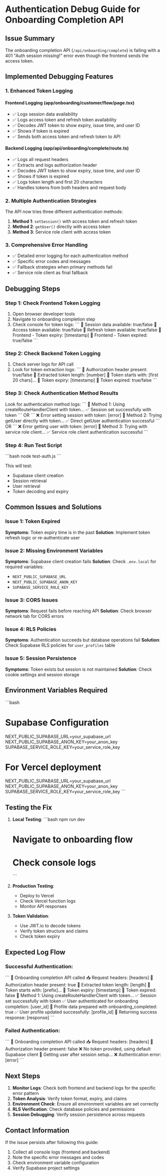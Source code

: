 # Authentication Debug Guide for Onboarding Completion API

## Issue Summary
The onboarding completion API (`/api/onboarding/complete`) is failing with a 401 "Auth session missing!" error even though the frontend sends the access token.

## Implemented Debugging Features

### 1. Enhanced Token Logging

#### Frontend Logging (app/onboarding/customer/flow/page.tsx)
- ✅ Logs session data availability
- ✅ Logs access token and refresh token availability
- ✅ Decodes JWT token to show expiry, issue time, and user ID
- ✅ Shows if token is expired
- ✅ Sends both access token and refresh token to API

#### Backend Logging (app/api/onboarding/complete/route.ts)
- ✅ Logs all request headers
- ✅ Extracts and logs authorization header
- ✅ Decodes JWT token to show expiry, issue time, and user ID
- ✅ Shows if token is expired
- ✅ Logs token length and first 20 characters
- ✅ Handles tokens from both headers and request body

### 2. Multiple Authentication Strategies

The API now tries three different authentication methods:

1. **Method 1**: `setSession()` with access token and refresh token
2. **Method 2**: `getUser()` directly with access token
3. **Method 3**: Service role client with access token

### 3. Comprehensive Error Handling

- ✅ Detailed error logging for each authentication method
- ✅ Specific error codes and messages
- ✅ Fallback strategies when primary methods fail
- ✅ Service role client as final fallback

## Debugging Steps

### Step 1: Check Frontend Token Logging
1. Open browser developer tools
2. Navigate to onboarding completion step
3. Check console for token logs:
   \`\`\`
   🔐 Session data available: true/false
   🔐 Access token available: true/false
   🔐 Refresh token available: true/false
   🔐 Frontend - Token expiry: [timestamp]
   🔐 Frontend - Token expired: true/false
   \`\`\`

### Step 2: Check Backend Token Logging
1. Check server logs for API call
2. Look for token extraction logs:
   \`\`\`
   🔐 Authorization header present: true/false
   🔐 Extracted token length: [number]
   🔐 Token starts with: [first 20 chars]...
   🔐 Token expiry: [timestamp]
   🔐 Token expired: true/false
   \`\`\`

### Step 3: Check Authentication Method Results
Look for authentication method logs:
\`\`\`
🔐 Method 1: Using createRouteHandlerClient with token...
✅ Session set successfully with token
\`\`\`
OR
\`\`\`
❌ Error setting session with token: [error]
🔐 Method 2: Trying getUser directly with token...
✅ Direct getUser authentication successful
\`\`\`
OR
\`\`\`
❌ Error getting user with token: [error]
🔐 Method 3: Trying with service role client...
✅ Service role client authentication successful
\`\`\`

### Step 4: Run Test Script
\`\`\`bash
node test-auth.js
\`\`\`

This will test:
- Supabase client creation
- Session retrieval
- User retrieval
- Token decoding and expiry

## Common Issues and Solutions

### Issue 1: Token Expired
**Symptoms**: Token expiry time is in the past
**Solution**: Implement token refresh logic or re-authenticate user

### Issue 2: Missing Environment Variables
**Symptoms**: Supabase client creation fails
**Solution**: Check `.env.local` for required variables:
- `NEXT_PUBLIC_SUPABASE_URL`
- `NEXT_PUBLIC_SUPABASE_ANON_KEY`
- `SUPABASE_SERVICE_ROLE_KEY`

### Issue 3: CORS Issues
**Symptoms**: Request fails before reaching API
**Solution**: Check browser network tab for CORS errors

### Issue 4: RLS Policies
**Symptoms**: Authentication succeeds but database operations fail
**Solution**: Check Supabase RLS policies for `user_profiles` table

### Issue 5: Session Persistence
**Symptoms**: Token exists but session is not maintained
**Solution**: Check cookie settings and session storage

## Environment Variables Required

\`\`\`bash
# Supabase Configuration
NEXT_PUBLIC_SUPABASE_URL=your_supabase_url
NEXT_PUBLIC_SUPABASE_ANON_KEY=your_anon_key
SUPABASE_SERVICE_ROLE_KEY=your_service_role_key

# For Vercel deployment
NEXT_PUBLIC_SUPABASE_URL=your_supabase_url
NEXT_PUBLIC_SUPABASE_ANON_KEY=your_anon_key
SUPABASE_SERVICE_ROLE_KEY=your_service_role_key
\`\`\`

## Testing the Fix

1. **Local Testing**:
   \`\`\`bash
   npm run dev
   # Navigate to onboarding flow
   # Check console logs
   \`\`\`

2. **Production Testing**:
   - Deploy to Vercel
   - Check Vercel function logs
   - Monitor API responses

3. **Token Validation**:
   - Use JWT.io to decode tokens
   - Verify token structure and claims
   - Check token expiry

## Expected Log Flow

### Successful Authentication:
\`\`\`
🚀 Onboarding completion API called
📥 Request headers: [headers]
🔐 Authorization header present: true
🔐 Extracted token length: [length]
🔐 Token starts with: [prefix]...
🔐 Token expiry: [timestamp]
🔐 Token expired: false
🔐 Method 1: Using createRouteHandlerClient with token...
✅ Session set successfully with token
✅ User authenticated for onboarding completion: [user_id]
📝 Profile data prepared with onboarding_completed: true
✅ User profile updated successfully: [profile_id]
🚀 Returning success response: [response]
\`\`\`

### Failed Authentication:
\`\`\`
🚀 Onboarding completion API called
📥 Request headers: [headers]
🔐 Authorization header present: false
❌ No token provided, using default Supabase client
🔐 Getting user after session setup...
❌ Authentication error: [error]
\`\`\`

## Next Steps

1. **Monitor Logs**: Check both frontend and backend logs for the specific error pattern
2. **Token Analysis**: Verify token format, expiry, and claims
3. **Environment Check**: Ensure all environment variables are set correctly
4. **RLS Verification**: Check database policies and permissions
5. **Session Debugging**: Verify session persistence across requests

## Contact Information

If the issue persists after following this guide:
1. Collect all console logs (frontend and backend)
2. Note the specific error messages and codes
3. Check environment variable configuration
4. Verify Supabase project settings
